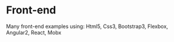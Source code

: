 # Front-end
Many front-end examples using: Html5, Css3, Bootstrap3, Flexbox, Angular2, React, Mobx 
